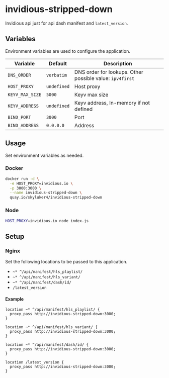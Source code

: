 # invidious-stripped-down

Invidious api just for api dash manifest and `latest_version`.

## Variables

Environment variables are used to configure the application.

| Variable        | Default     | Description                                              |
| --------------- | ----------- | -------------------------------------------------------- |
| `DNS_ORDER`     | `verbatim`  | DNS order for lookups. Other possible value: `ipv4first` |
| `HOST_PROXY`    | `undefined` | Host proxy                                               |
| `KEYV_MAX_SIZE` | `5000`      | Keyv max size                                            |
| `KEYV_ADDRESS`  | `undefined` | Keyv address, In-memory if not defined                   |
| `BIND_PORT`     | `3000`      | Port                                                     |
| `BIND_ADDRESS`  | `0.0.0.0`   | Address                                                  |

## Usage

Set environment variables as needed.

### Docker

```bash
docker run -d \
  -e HOST_PROXY=invidious.io \
  -p 3000:3000 \
  --name invidious-stripped-down \
  quay.io/skyluker4/invidious-stripped-down
```

### Node

```bash
HOST_PROXY=invidious.io node index.js
```

## Setup

### Nginx

Set the following locations to be passed to this application.

- `~* ^/api/manifest/hls_playlist/`
- `~* ^/api/manifest/hls_variant/`
- `~* ^/api/manifest/dash/id/`
- `/latest_version`

#### Example

```nginx
location ~* ^/api/manifest/hls_playlist/ {
  proxy_pass http://invidious-stripped-down:3000;
}

location ~* ^/api/manifest/hls_variant/ {
  proxy_pass http://invidious-stripped-down:3000;
}

location ~* ^/api/manifest/dash/id/ {
  proxy_pass http://invidious-stripped-down:3000;
}

location /latest_version {
  proxy_pass http://invidious-stripped-down:3000;
}
```
